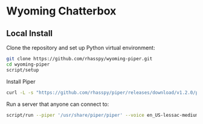 # Wyoming Chatterbox

## Local Install

Clone the repository and set up Python virtual environment:

```sh
git clone https://github.com/rhasspy/wyoming-piper.git
cd wyoming-piper
script/setup
```

Install Piper

```sh
curl -L -s "https://github.com/rhasspy/piper/releases/download/v1.2.0/piper_amd64.tar.gz" | tar -zxvf - -C /usr/share
```

Run a server that anyone can connect to:

```sh
script/run --piper '/usr/share/piper/piper' --voice en_US-lessac-medium --uri 'tcp://0.0.0.0:10200' --data-dir /data --download-dir /data
```
